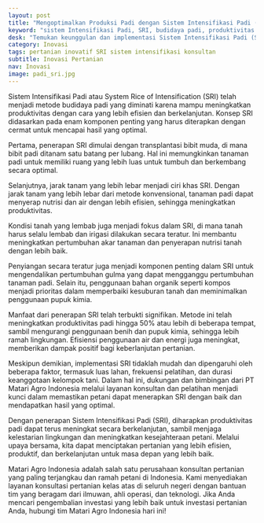 ```yaml
---
layout: post
title: "Mengoptimalkan Produksi Padi dengan Sistem Intensifikasi Padi (SRI)"
keyword: "sistem Intensifikasi Padi, SRI, budidaya padi, produktivitas padi, keberlanjutan pertanian, matari agro Indonesia"
desk: "Temukan keunggulan dan implementasi Sistem Intensifikasi Padi (SRI) dalam meningkatkan produktivitas padi dengan lebih efisien dan berkelanjutan. Pelajari bagaimana PT Matari Agro Indonesia mendukung petani dalam menerapkan SRI melalui layanan konsultan dan pelatihan yang terarah."
category: Inovasi
tags: pertanian inovatif SRI sistem intensifikasi konsultan
subtitle: Inovasi Pertanian
nav: Inovasi
image: padi_sri.jpg
---
```


Sistem Intensifikasi Padi atau System Rice of Intensification (SRI) telah menjadi metode budidaya padi yang diminati karena mampu meningkatkan produktivitas dengan cara yang lebih efisien dan berkelanjutan. Konsep SRI didasarkan pada enam komponen penting yang harus diterapkan dengan cermat untuk mencapai hasil yang optimal.

Pertama, penerapan SRI dimulai dengan transplantasi bibit muda, di mana bibit padi ditanam satu batang per lubang. Hal ini memungkinkan tanaman padi untuk memiliki ruang yang lebih luas untuk tumbuh dan berkembang secara optimal.

Selanjutnya, jarak tanam yang lebih lebar menjadi ciri khas SRI. Dengan jarak tanam yang lebih lebar dari metode konvensional, tanaman padi dapat menyerap nutrisi dan air dengan lebih efisien, sehingga meningkatkan produktivitas.

Kondisi tanah yang lembab juga menjadi fokus dalam SRI, di mana tanah harus selalu lembab dan irigasi dilakukan secara teratur. Ini membantu meningkatkan pertumbuhan akar tanaman dan penyerapan nutrisi tanah dengan lebih baik.

Penyiangan secara teratur juga menjadi komponen penting dalam SRI untuk mengendalikan pertumbuhan gulma yang dapat mengganggu pertumbuhan tanaman padi. Selain itu, penggunaan bahan organik seperti kompos menjadi prioritas dalam memperbaiki kesuburan tanah dan meminimalkan penggunaan pupuk kimia.

Manfaat dari penerapan SRI telah terbukti signifikan. Metode ini telah meningkatkan produktivitas padi hingga 50% atau lebih di beberapa tempat, sambil mengurangi penggunaan benih dan pupuk kimia, sehingga lebih ramah lingkungan. Efisiensi penggunaan air dan energi juga meningkat, memberikan dampak positif bagi keberlanjutan pertanian.

Meskipun demikian, implementasi SRI tidaklah mudah dan dipengaruhi oleh beberapa faktor, termasuk luas lahan, frekuensi pelatihan, dan durasi keanggotaan kelompok tani. Dalam hal ini, dukungan dan bimbingan dari PT Matari Agro Indonesia melalui layanan konsultan dan pelatihan menjadi kunci dalam memastikan petani dapat menerapkan SRI dengan baik dan mendapatkan hasil yang optimal.

Dengan penerapan Sistem Intensifikasi Padi (SRI), diharapkan produktivitas padi dapat terus meningkat secara berkelanjutan, sambil menjaga kelestarian lingkungan dan meningkatkan kesejahteraan petani. Melalui upaya bersama, kita dapat menciptakan pertanian yang lebih efisien, produktif, dan berkelanjutan untuk masa depan yang lebih baik.

Matari Agro Indonesia adalah salah satu perusahaan konsultan pertanian yang paling terjangkau dan ramah petani di Indonesia. Kami menyediakan layanan konsultasi pertanian kelas atas di seluruh negeri dengan bantuan tim yang beragam dari ilmuwan, ahli operasi, dan teknologi. Jika Anda mencari pengembalian investasi yang lebih baik untuk investasi pertanian Anda, hubungi tim Matari Agro Indonesia hari ini!
